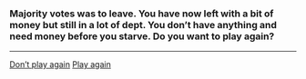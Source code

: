 ### Majority votes was to leave. You have now left with a bit of money but still in a lot of dept. You don’t have anything and need money before you starve. Do you want to play again?
---
[Don’t play again](dontplayagain.md)
[Play again](wakeup.md)
